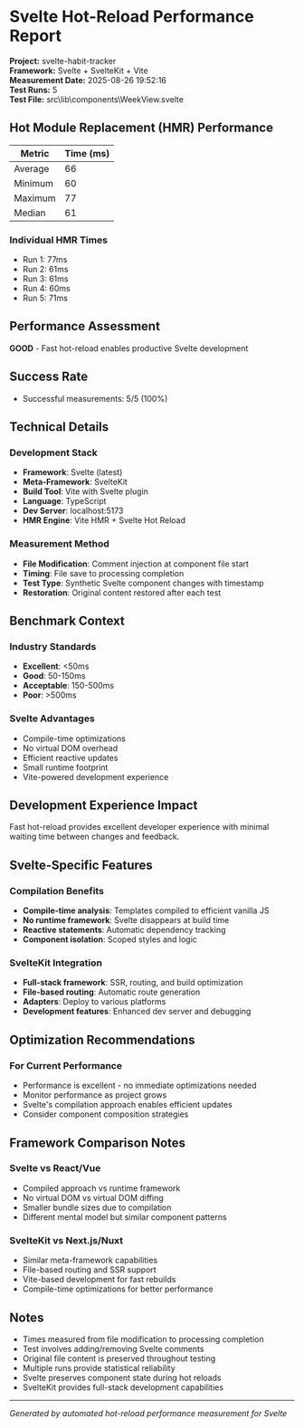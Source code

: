 ﻿# Svelte Hot-Reload Performance Report

**Project:** svelte-habit-tracker  
**Framework:** Svelte + SvelteKit + Vite  
**Measurement Date:** 2025-08-26 19:52:16  
**Test Runs:** 5  
**Test File:** src\lib\components\WeekView.svelte

## Hot Module Replacement (HMR) Performance

| Metric | Time (ms) |
|--------|-----------|
| Average | 66 |
| Minimum | 60 |
| Maximum | 77 |
| Median | 61 |

### Individual HMR Times
- Run 1: 77ms
- Run 2: 61ms
- Run 3: 61ms
- Run 4: 60ms
- Run 5: 71ms


## Performance Assessment

**GOOD** - Fast hot-reload enables productive Svelte development

## Success Rate
- Successful measurements: 5/5 (100%)

## Technical Details

### Development Stack
- **Framework**: Svelte (latest)
- **Meta-Framework**: SvelteKit
- **Build Tool**: Vite with Svelte plugin
- **Language**: TypeScript
- **Dev Server**: localhost:5173
- **HMR Engine**: Vite HMR + Svelte Hot Reload

### Measurement Method
- **File Modification**: Comment injection at component file start
- **Timing**: File save to processing completion
- **Test Type**: Synthetic Svelte component changes with timestamp
- **Restoration**: Original content restored after each test

## Benchmark Context

### Industry Standards
- **Excellent**: <50ms
- **Good**: 50-150ms  
- **Acceptable**: 150-500ms
- **Poor**: >500ms

### Svelte Advantages
- Compile-time optimizations
- No virtual DOM overhead
- Efficient reactive updates
- Small runtime footprint
- Vite-powered development experience

## Development Experience Impact

Fast hot-reload provides excellent developer experience with minimal waiting time between changes and feedback.

## Svelte-Specific Features

### Compilation Benefits
- **Compile-time analysis**: Templates compiled to efficient vanilla JS
- **No runtime framework**: Svelte disappears at build time
- **Reactive statements**: Automatic dependency tracking
- **Component isolation**: Scoped styles and logic

### SvelteKit Integration
- **Full-stack framework**: SSR, routing, and build optimization
- **File-based routing**: Automatic route generation
- **Adapters**: Deploy to various platforms
- **Development features**: Enhanced dev server and debugging

## Optimization Recommendations

### For Current Performance
- Performance is excellent - no immediate optimizations needed
- Monitor performance as project grows
- Svelte's compilation approach enables efficient updates
- Consider component composition strategies

## Framework Comparison Notes

### Svelte vs React/Vue
- Compiled approach vs runtime framework
- No virtual DOM vs virtual DOM diffing
- Smaller bundle sizes due to compilation
- Different mental model but similar component patterns

### SvelteKit vs Next.js/Nuxt
- Similar meta-framework capabilities
- File-based routing and SSR support
- Vite-based development for fast rebuilds
- Compile-time optimizations for better performance

## Notes
- Times measured from file modification to processing completion
- Test involves adding/removing Svelte comments
- Original file content is preserved throughout testing
- Multiple runs provide statistical reliability
- Svelte preserves component state during hot reloads
- SvelteKit provides full-stack development capabilities

---

*Generated by automated hot-reload performance measurement for Svelte*
